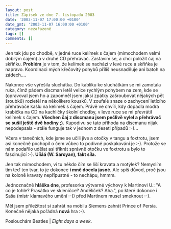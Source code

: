 ```yaml
---
layout: post
title: Zápisek ze dne 7. listopadu 2003
date: '2003-11-07 17:00:00 +0100'
date_gmt: '2003-11-07 16:00:00 +0100'
category: nezařazené
tags: []
comments: []
---
```

<p>Jen tak jdu po chodbě, v jedné ruce kelímek s čajem (mimochodem velmi dobrým čajem)  a v druhé CD přehrávač. Zastavím se, a chci položit čaj na skříňku. <strong>Problém</strong> je v tom,  že kelímek se nachází v levé ruce a skříňka je napravo. Koordinaci mých křečovitý pohybů  příliš neusnadňuje ani batoh na zádech....</p>
<p>Nakonec vše vyřešila sluchátka. Do kablíku ke sluchátkám se mi zamotala ruka, čímž pádem  discman letěl velice rychlým pohybem na zem, kde se (opravoval jsem ho a zapomněl jsem jaksi zpátky zašroubovat  nějakých pět šroubků) rozletěl na několikero kousků. V zoufalé snaze o zachycení letícího přehrávače  kašlu na kelímek s čajem. Právě ve chvíli, kdy dopadla modrá krabička na CD na kachličky školní  chodby, v levé ruce se mi převrátil kelímek s čajem. <strong>Všechen čaj z discmanu jsem pečlivě vylel  a přehrávač se sušil ještě dvě hodiny ;).</strong> Kupodivu se tato příhoda na discmanu nijak nepodepsala - stále funguje  tak v jednom z deseti případů :-)...</p>
<p>Včera v tanečních, kde jsme se učili jive a otočky v tangu a foxtrotu, jsem asi konečně pochopil  o čem vůbec to podivné poskakování je :-). Protože se nám podařilo udělat asi třikrát správně  otočku ve foxtrotu a bylo to fascinující :-). <strong>Uííáá (W. Saroyan), fakt síla.</strong></p>
<p>Jen tak mimochodem, ví tu někdo čím se liší kravata a motýlek? Nemyslím tím teď ten tvar,  to je dokonce <strong>i mně docela  jasné</strong>. Ale spíš důvod, proč jsou na koloně kravaty nepřípustné - to nechápu, hmmm.</p>
<p>Jednoznačně <strong>hláška dne</strong>, profesorka výtvarné výchovy k Martinovi U.: &quot;A co je tohle?  Prasátko ve skleničce? Andělíček? Aha.&quot;, po které dokonce i Saša (mistr klamavého umění :-))  před Martinem musel smeknout :-).</p>
<p>Měl jsem příležitost si zahrát na mobilu Siemens zahrát Prince of Persia. Konečně nějaká pořádná  <strong>nová</strong> hra :-).</p>
<p>Poslouchám Beatles | <i title="tady býval odkaz na soubor '8days.htm'">Eight days a week</i>.</p>
